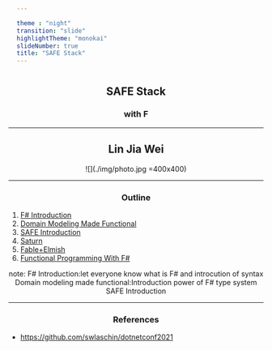 ```yaml
---

theme : "night"
transition: "slide"
highlightTheme: "monokai"
slideNumber: true
title: "SAFE Stack"
---
```


## SAFE Stack

### with F #

<style>
pre {
  background: #303030;
  padding: 10px 16px;
  border-radius: 0.3em;
  counter-reset: line;
}
pre code[class*="="] .line {
  display: block;
  line-height: 1.8rem;
  font-size: 1em;
}
pre code[class*="="] .line:before {
  counter-increment: line;
  content: counter(line);
  display: inline-block;
  border-right: 3px solid #6ce26c !important;
  padding: 0 .5em;
  margin-right: .5em;
  color: #afafaf !important;
  width: 24px;
  text-align: right;
}

.reveal .slides > section > section {
  text-align: center;
}

h1,h2,h3,h4 {
  text-align: center;
}

p {
  text-align: center;
}
</style>

---

## Lin Jia Wei

![](./img/photo.jpg =400x400)

---

### Outline

1. [F# Introduction](../FsharpIntroduction/export/)
2. [Domain Modeling Made Functional](../DomainModeling/export/)
3. [SAFE Introduction](../SAFE-intro/export/)
4. [Saturn](../Saturn/export/)
5. [Fable+Elmish](../Fable&Elmish/export/)
6. [Functional Programming With F#](../fp/export/)

note:
F# Introduction:let everyone know what is F# and introcution of syntax
Domain modeling made functional:Introduction power of F# type system
SAFE Introduction

---

### References

- <https://github.com/swlaschin/dotnetconf2021>